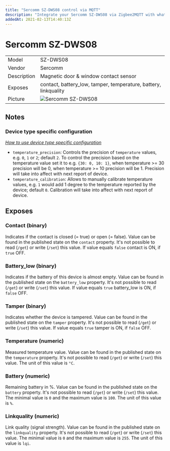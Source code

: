 ```yaml
---
title: "Sercomm SZ-DWS08 control via MQTT"
description: "Integrate your Sercomm SZ-DWS08 via Zigbee2MQTT with whatever smart home infrastructure you are using without the vendors bridge or gateway."
addedAt: 2021-02-13T14:40:13Z
---
```


<!-- !!!! -->
<!-- ATTENTION: This file is auto-generated through docgen! -->
<!-- You can only edit the "## Notes"-Section. -->
<!-- !!!! -->

# Sercomm SZ-DWS08

|     |     |
|-----|-----|
| Model | SZ-DWS08  |
| Vendor  | Sercomm  |
| Description | Magnetic door & window contact sensor |
| Exposes | contact, battery_low, tamper, temperature, battery, linkquality |
| Picture | ![Sercomm SZ-DWS08](https://psi-4ward.github.io/zigbee2mqtt.io/images/devices/SZ-DWS08.jpg) |


## Notes

### Device type specific configuration
*[How to use device type specific configuration](../../guide/configuration/#device-specific-configuration)*

* `temperature_precision`: Controls the precision of `temperature` values,
e.g. `0`, `1` or `2`; default `2`.
To control the precision based on the temperature value set it to e.g. `{30: 0, 10: 1}`,
when temperature >= 30 precision will be 0, when temperature >= 10 precision will be 1. Precision will take into affect with next report of device.
* `temperature_calibration`: Allows to manually calibrate temperature values,
e.g. `1` would add 1 degree to the temperature reported by the device; default `0`. Calibration will take into affect with next report of device.



## Exposes

### Contact (binary)
Indicates if the contact is closed (= true) or open (= false).
Value can be found in the published state on the `contact` property.
It's not possible to read (`/get`) or write (`/set`) this value.
If value equals `false` contact is ON, if `true` OFF.

### Battery_low (binary)
Indicates if the battery of this device is almost empty.
Value can be found in the published state on the `battery_low` property.
It's not possible to read (`/get`) or write (`/set`) this value.
If value equals `true` battery_low is ON, if `false` OFF.

### Tamper (binary)
Indicates whether the device is tampered.
Value can be found in the published state on the `tamper` property.
It's not possible to read (`/get`) or write (`/set`) this value.
If value equals `true` tamper is ON, if `false` OFF.

### Temperature (numeric)
Measured temperature value.
Value can be found in the published state on the `temperature` property.
It's not possible to read (`/get`) or write (`/set`) this value.
The unit of this value is `°C`.

### Battery (numeric)
Remaining battery in %.
Value can be found in the published state on the `battery` property.
It's not possible to read (`/get`) or write (`/set`) this value.
The minimal value is `0` and the maximum value is `100`.
The unit of this value is `%`.

### Linkquality (numeric)
Link quality (signal strength).
Value can be found in the published state on the `linkquality` property.
It's not possible to read (`/get`) or write (`/set`) this value.
The minimal value is `0` and the maximum value is `255`.
The unit of this value is `lqi`.

